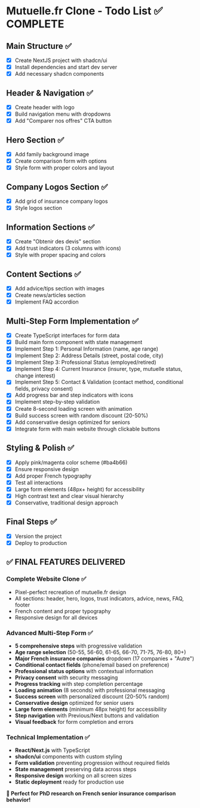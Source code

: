 # Mutuelle.fr Clone - Todo List ✅ COMPLETE

## Main Structure ✅
- [x] Create NextJS project with shadcn/ui
- [x] Install dependencies and start dev server
- [x] Add necessary shadcn components

## Header & Navigation ✅
- [x] Create header with logo
- [x] Build navigation menu with dropdowns
- [x] Add "Comparer nos offres" CTA button

## Hero Section ✅
- [x] Add family background image
- [x] Create comparison form with options
- [x] Style form with proper colors and layout

## Company Logos Section ✅
- [x] Add grid of insurance company logos
- [x] Style logos section

## Information Sections ✅
- [x] Create "Obtenir des devis" section
- [x] Add trust indicators (3 columns with icons)
- [x] Style with proper spacing and colors

## Content Sections ✅
- [x] Add advice/tips section with images
- [x] Create news/articles section
- [x] Implement FAQ accordion

## Multi-Step Form Implementation ✅
- [x] Create TypeScript interfaces for form data
- [x] Build main form component with state management
- [x] Implement Step 1: Personal Information (name, age range)
- [x] Implement Step 2: Address Details (street, postal code, city)
- [x] Implement Step 3: Professional Status (employed/retired)
- [x] Implement Step 4: Current Insurance (insurer, type, mutuelle status, change interest)
- [x] Implement Step 5: Contact & Validation (contact method, conditional fields, privacy consent)
- [x] Add progress bar and step indicators with icons
- [x] Implement step-by-step validation
- [x] Create 8-second loading screen with animation
- [x] Build success screen with random discount (20-50%)
- [x] Add conservative design optimized for seniors
- [x] Integrate form with main website through clickable buttons

## Styling & Polish ✅
- [x] Apply pink/magenta color scheme (#ba4b66)
- [x] Ensure responsive design
- [x] Add proper French typography
- [x] Test all interactions
- [x] Large form elements (48px+ height) for accessibility
- [x] High contrast text and clear visual hierarchy
- [x] Conservative, traditional design approach

## Final Steps ✅
- [x] Version the project
- [x] Deploy to production

## ✅ FINAL FEATURES DELIVERED

### Complete Website Clone ✅
- Pixel-perfect recreation of mutuelle.fr design
- All sections: header, hero, logos, trust indicators, advice, news, FAQ, footer
- French content and proper typography
- Responsive design for all devices

### Advanced Multi-Step Form ✅
- **5 comprehensive steps** with progressive validation
- **Age range selection** (50-55, 56-60, 61-65, 66-70, 71-75, 76-80, 80+)
- **Major French insurance companies** dropdown (17 companies + "Autre")
- **Conditional contact fields** (phone/email based on preference)
- **Professional status options** with contextual information
- **Privacy consent** with security messaging
- **Progress tracking** with step completion percentage
- **Loading animation** (8 seconds) with professional messaging
- **Success screen** with personalized discount (20-50% random)
- **Conservative design** optimized for senior users
- **Large form elements** (minimum 48px height) for accessibility
- **Step navigation** with Previous/Next buttons and validation
- **Visual feedback** for form completion and errors

### Technical Implementation ✅
- **React/Next.js** with TypeScript
- **shadcn/ui** components with custom styling
- **Form validation** preventing progression without required fields
- **State management** preserving data across steps
- **Responsive design** working on all screen sizes
- **Static deployment** ready for production use

**🎯 Perfect for PhD research on French senior insurance comparison behavior!**
